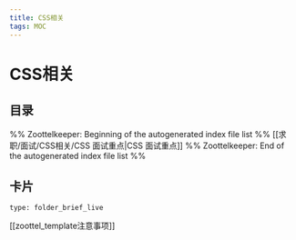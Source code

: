 ```yaml
---
title: CSS相关
tags: MOC
---
```

# CSS相关

## 目录



%% Zoottelkeeper: Beginning of the autogenerated index file list  %%
 [[求职/面试/CSS相关/CSS 面试重点|CSS 面试重点]]
%% Zoottelkeeper: End of the autogenerated index file list  %%












## 卡片

```ccard
type: folder_brief_live
```




















[[zoottel_template注意事项]]